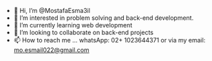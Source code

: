 - 👋 Hi, I’m @MostafaEsma3il
- 👀 I’m interested in problem solving and back-end development.
- 🌱 I’m currently learning web development
- 💞️ I’m looking to collaborate on back-end projects
- 📫 How to reach me ... whatsApp: 02+ 1023644371 or via my email: mo.esmail022@gmail.com

<!---
MostafaEsma3il/MostafaEsma3il is a ✨ special ✨ repository because its `README.md` (this file) appears on your GitHub profile.
You can click the Preview link to take a look at your changes.
--->
